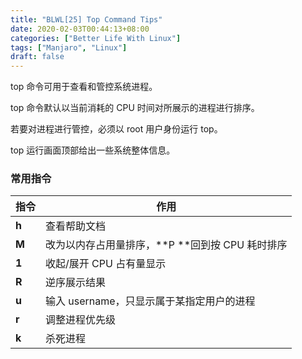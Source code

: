 ```yaml
---
title: "BLWL[25] Top Command Tips"
date: 2020-02-03T00:44:13+08:00
categories: ["Better Life With Linux"]
tags: ["Manjaro", "Linux"]
draft: false
---
```


top 命令可用于查看和管控系统进程。   
    

top 命令默认以当前消耗的 CPU 时间对所展示的进程进行排序。  
    

若要对进程进行管控，必须以 root 用户身份运行 top。  
    

top 运行画面顶部给出一些系统整体信息。      
    
    
### 常用指令
| 指令  | 作用                                         |
|-------|----------------------------------------------|
| **h** | 查看帮助文档                                 |
| **M** | 改为以内存占用量排序，**P **回到按 CPU 耗时排序 |
| **1** | 收起/展开 CPU 占有量显示                       |
| **R** | 逆序展示结果                                 |
| **u** | 输入 username，只显示属于某指定用户的进程     |
| **r** | 调整进程优先级                               |
| **k** | 杀死进程                                     |
